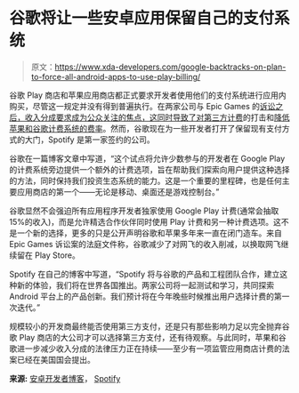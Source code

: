 # 谷歌将让一些安卓应用保留自己的支付系统

> 原文：<https://www.xda-developers.com/google-backtracks-on-plan-to-force-all-android-apps-to-use-play-billing/>

谷歌 Play 商店和苹果应用商店都正式要求开发者使用他们的支付系统进行应用内购买，尽管这一规定并没有得到普遍执行。在两家公司与 Epic Games 的[诉讼之后，收入分成要求成为公众关注的焦点，这同时导致了](https://www.xda-developers.com/google-countersues-epic-games/)[对第三方计费](https://www.xda-developers.com/google-play-store-in-app-billing-clarity-android-12-third-party-app-stores/)的打击和[降低苹果和谷歌计费系统的费率](https://www.xda-developers.com/google-cuts-play-store-fees-in-half/)。然而，谷歌现在为一些开发者打开了保留现有支付方式的大门，Spotify 是第一家签约的公司。

谷歌在一篇博客文章中写道，“这个试点将允许少数参与的开发者在 Google Play 的计费系统旁边提供一个额外的计费选项，旨在帮助我们探索向用户提供这种选择的方法，同时保持我们投资生态系统的能力。这是一个重要的里程碑，也是任何主要应用商店的第一个——无论是移动、桌面还是游戏控制台。”

谷歌显然不会强迫所有应用程序开发者独家使用 Google Play 计费(通常会抽取 15%的收入)，而是允许精选合作伙伴同时使用 Play 计费和另一种计费选项。这不是一个新的选择，更多的只是公开声明谷歌和苹果多年来一直在闭门造车。来自 Epic Games 诉讼案的法庭文件称，谷歌减少了对网飞的收入削减，以换取网飞继续留在 Play Store。

Spotify 在自己的博客中写道，“Spotify 将与谷歌的产品和工程团队合作，建立这种新的体验，我们将在世界各国推出。两家公司将一起测试和学习，共同探索 Android 平台上的产品创新。我们预计将在今年晚些时候推出用户选择计费的第一次迭代。”

规模较小的开发商最终能否使用第三方支付，还是只有那些影响力足以完全抛弃谷歌 Play 商店的大公司才可以选择第三方支付，还有待观察。与此同时，苹果和谷歌进一步减少收入分成的法律压力正在持续——至少有一项监管应用商店计费的法案已经在美国国会提出。

**来源:** [安卓开发者博客](https://android-developers.googleblog.com/2022/03/user-choice-billing.html)， [Spotify](https://newsroom.spotify.com/2022-03-23/spotify-and-google-announce-user-choice-billing/)